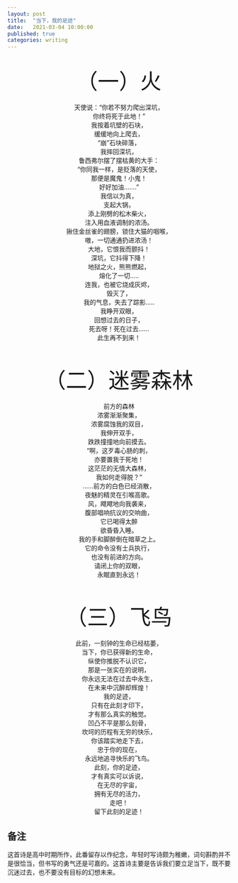 ```yaml
---
layout: post
title:  "当下，我的足迹"
date:   2021-03-04 10:00:00
published: true
categories: writing
---
```


<center><br/>
<font size=18>（一）火</font><br/><br/>
天使说：“你若不努力爬出深坑，<br/> 
你终将死于此地！”<br/>
我按着坑壁的石块，<br/>
缓缓地向上爬去，<br/>
“崩”石块碎落，<br/>
我摔回深坑，<br/>
鲁西弗尔摆了摆枯黄的大手：<br/> 
“你同我一样，是贬落的天使，<br/>
那便是魔鬼！小鬼！<br/>
好好加油.......”<br/>
我信以为真，<br/>
支起大锅，<br/>
添上刚劈的松木柴火，<br/> 
注入用血液调制的浓汤。<br/>
揪住金丝雀的翅膀，锁住大猫的咽喉，<br/> 
嗷，一切通通扔进浓汤！<br/>
大地，它恨我而颤抖！<br/>
深坑，它抖得下降！<br/>
地狱之火，熊熊燃起，<br/>
熔化了一切.....<br/>
连我，也被它烧成灰烬，<br/> 
毁灭了，<br/>
我的气息，失去了踪影.....<br/> 
我睁开双眼，<br/>
回想过去的日子，<br/>
死去呀！死在过去......<br/> 
此生再不到来！<br/>

<br/><br/><font size=18>（二）迷雾森林 </font><br/><br/>
前方的森林<br/>
浓雾渐渐聚集，<br/>
浓雾腐蚀我的双目，<br/>
我伸开双手，<br/>
跌跌撞撞地向前摸去。<br/> 
“啊，这歹毒心肠的刺，<br/>
亦要置我于死地！<br/>
这茫茫的无情大森林，<br/>
我如何走得脱？”<br/>
......前方的白色已经消散，<br/> 
夜魅的精灵在引喉高歌。<br/>
风，飕飕地向我袭来，<br/>
腹部唱响抗议的交响曲，<br/>
它已喝得太醉<br/>
欲昏昏入睡。<br/>
我的手和脚醉倒在暗草之上。<br/> 
它的命令没有士兵执行，<br/>
也没有前进的方向。<br/>
请闭上你的双眼，<br/>
永眠直到永远！<br/>

<br/><br/><font size=18>（三）飞鸟 </font><br/><br/>
此前，一刻钟的生命已经枯萎，<br/>
当下，你已获得新的生命，<br/>
纵使你推脱不认识它，<br/>
那是一张实在的说明，<br/>
你永远无法在过去中永生，<br/>
在未来中沉醉却辉煌！<br/>
我的足迹，<br/>
只有在此刻才印下，<br/> 
才有那么真实的触觉。<br/>
凹凸不平是那么刻骨，<br/>
坎坷的历程有无穷的快乐，<br/>
你该踏实地走下去，<br/>
忠于你的现在，<br/>
永远地追寻快乐的飞鸟。<br/> 
此刻，你的足迹，<br/>
才有真实可以诉说，<br/>
在无尽的宇宙，<br/>
拥有无尽的活力，<br/>
走吧！<br/>
留下此刻的足迹！<br/> 
</center>

## 备注

这首诗是高中时期所作，此番留存以作纪念，年轻时写诗颇为稚嫩，词句斟酌并不是很恰当，但书写的勇气还是可嘉的。这首诗主要是告诉我们要立足当下，既不要沉迷过去，也不要没有目标的幻想未来。